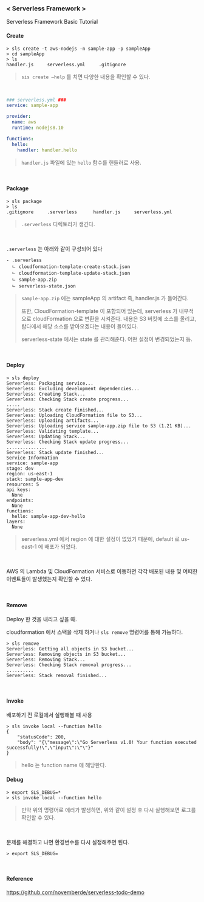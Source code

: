 ### < Serverless Framework >

Serverless Framework Basic Tutorial

#### Create

```
> sls create -t aws-nodejs -n sample-app -p sampleApp
> cd sampleApp
> ls
handler.js     serverless.yml     .gitignore
```

> `sis create —help` 를 치면 다양한 내용을 확인할 수 있다.

<br>

```yaml
### serverless.yml ###
service: sample-app 

provider:
  name: aws
  runtime: nodejs8.10

functions:
  hello:
    handler: handler.hello
```

> `handler.js` 파일에 있는 `hello` 함수를 핸들러로 사용.

<br>

#### Package

```
> sls package
> ls
.gitignore     .serverless      handler.js     serverless.yml
```

> `.serverless` 디렉토리가 생긴다. 

<br>

`.serverless` 는 아래와 같이 구성되어 있다

```
- .serverless
  ㄴ cloudformation-template-create-stack.json 
  ㄴ cloudformation-template-update-stack.json 
  ㄴ sample-app.zip
  ㄴ serverless-state.json
```

> `sample-app.zip` 에는 sampleApp 의 artifact 즉, handler.js 가 들어간다.
>
> 또한, CloudFormation-template 이 포함되어 있는데, serverless 가 내부적으로 cloudFormation 으로 변환을 시켜준다. 내용은 S3 버킷에 소스를 올리고, 람다에서 해당 소스를 받아오겠다는 내용이 들어있다.
>
> serverless-state 에서는 state 를 관리해준다. 어떤 설정이 변경되었는지 등.

<br>

#### Deploy

```
> sls deploy
Serverless: Packaging service...
Serverless: Excluding development dependencies...
Serverless: Creating Stack...
Serverless: Checking Stack create progress...
.....
Serverless: Stack create finished...
Serverless: Uploading CloudFormation file to S3...
Serverless: Uploading artifacts...
Serverless: Uploading service sample-app.zip file to S3 (1.21 KB)...
Serverless: Validating template...
Serverless: Updating Stack...
Serverless: Checking Stack update progress...
...............
Serverless: Stack update finished...
Service Information
service: sample-app
stage: dev
region: us-east-1
stack: sample-app-dev
resources: 5
api keys:
  None
endpoints:
  None
functions:
  hello: sample-app-dev-hello
layers:
  None
```

> serverless.yml 에서 region 에 대한 설정이 없었기 때문에, default 로 us-east-1 에 배포가 되었다. 

<br>

AWS 의 Lambda 및 CloudFormation 서비스로 이동하면 각각 배포된 내용 및 어떠한 이벤트들이 발생했는지 확인할 수 있다.

<br>

#### Remove

Deploy 한 것을 내리고 싶을 때.

cloudformation 에서 스택을 삭제 하거나 `sls remove` 명령어를 통해 가능하다.

```
> sls remove
Serverless: Getting all objects in S3 bucket...
Serverless: Removing objects in S3 bucket...
Serverless: Removing Stack...
Serverless: Checking Stack removal progress...
..........
Serverless: Stack removal finished...
```

<br>

#### Invoke

배포하기 전 로컬에서 실행해볼 때 사용

```
> sls invoke local --function hello
{
    "statusCode": 200,
    "body": "{\"message\":\"Go Serverless v1.0! Your function executed successfully!\",\"input\":\"\"}"
}
```

> hello 는 function name 에 해당한다. 







#### Debug

```
> export SLS_DEBUG=*
> sls invoke local --function hello
```

> 만약 위의 명령어로 에러가 발생하면, 위와 같이 설정 후 다시 실행해보면 로그를 확인할 수 있다. 

<br>

문제를 해결하고 나면 환경변수를 다시 설정해주면 된다.

```
> export SLS_DEBUG=
```



<br>

#### Reference

<https://github.com/novemberde/serverless-todo-demo>